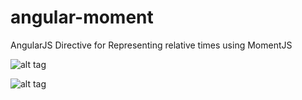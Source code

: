 angular-moment
==============

AngularJS Directive for Representing relative times using MomentJS

![alt tag](http://upload.wikimedia.org/wikipedia/commons/thumb/c/ca/AngularJS_logo.svg/695px-AngularJS_logo.svg.png)

![alt tag](http://imasters.com.br/wp-content/uploads/2014/02/moment-js.jpg)

